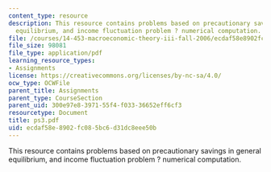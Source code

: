 ```yaml
---
content_type: resource
description: This resource contains problems based on precautionary savings in general
  equilibrium, and income fluctuation problem ? numerical computation.
file: /courses/14-453-macroeconomic-theory-iii-fall-2006/ecdaf58e8902fc085bc6d31dc8eee50b_ps3.pdf
file_size: 98081
file_type: application/pdf
learning_resource_types:
- Assignments
license: https://creativecommons.org/licenses/by-nc-sa/4.0/
ocw_type: OCWFile
parent_title: Assignments
parent_type: CourseSection
parent_uid: 300e97e8-3971-55f4-f033-36652eff6cf3
resourcetype: Document
title: ps3.pdf
uid: ecdaf58e-8902-fc08-5bc6-d31dc8eee50b
---
```

This resource contains problems based on precautionary savings in general equilibrium, and income fluctuation problem ? numerical computation.